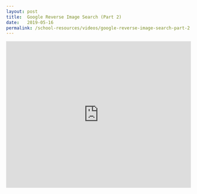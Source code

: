 ```yaml
---
layout: post
title:  Google Reverse Image Search (Part 2)
date:   2019-05-16
permalink: /school-resources/videos/google-reverse-image-search-part-2
---
```


<iframe width="100%" height="400" src="https://www.youtube.com/embed/9YxCKeu3fBg" frameborder="0" allow="accelerometer; autoplay; encrypted-media; gyroscope; picture-in-picture" allowfullscreen></iframe>